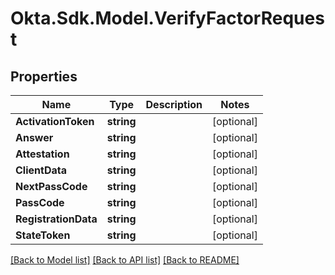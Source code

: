 # Okta.Sdk.Model.VerifyFactorRequest

## Properties

Name | Type | Description | Notes
------------ | ------------- | ------------- | -------------
**ActivationToken** | **string** |  | [optional] 
**Answer** | **string** |  | [optional] 
**Attestation** | **string** |  | [optional] 
**ClientData** | **string** |  | [optional] 
**NextPassCode** | **string** |  | [optional] 
**PassCode** | **string** |  | [optional] 
**RegistrationData** | **string** |  | [optional] 
**StateToken** | **string** |  | [optional] 

[[Back to Model list]](../README.md#documentation-for-models) [[Back to API list]](../README.md#documentation-for-api-endpoints) [[Back to README]](../README.md)

